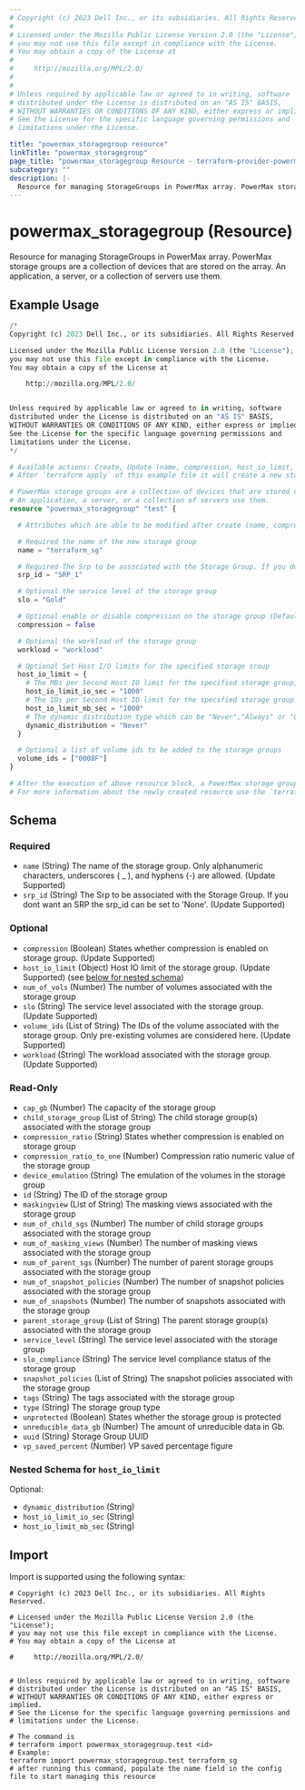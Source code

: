```yaml
---
# Copyright (c) 2023 Dell Inc., or its subsidiaries. All Rights Reserved.
#
# Licensed under the Mozilla Public License Version 2.0 (the "License");
# you may not use this file except in compliance with the License.
# You may obtain a copy of the License at
#
#     http://mozilla.org/MPL/2.0/
#
#
# Unless required by applicable law or agreed to in writing, software
# distributed under the License is distributed on an "AS IS" BASIS,
# WITHOUT WARRANTIES OR CONDITIONS OF ANY KIND, either express or implied.
# See the License for the specific language governing permissions and
# limitations under the License.

title: "powermax_storagegroup resource"
linkTitle: "powermax_storagegroup"
page_title: "powermax_storagegroup Resource - terraform-provider-powermax"
subcategory: ""
description: |-
  Resource for managing StorageGroups in PowerMax array. PowerMax storage groups are a collection of devices that are stored on the array. An application, a server, or a collection of servers use them.
---
```


# powermax_storagegroup (Resource)

Resource for managing StorageGroups in PowerMax array. PowerMax storage groups are a collection of devices that are stored on the array. An application, a server, or a collection of servers use them.


## Example Usage

```terraform
/*
Copyright (c) 2023 Dell Inc., or its subsidiaries. All Rights Reserved.

Licensed under the Mozilla Public License Version 2.0 (the "License");
you may not use this file except in compliance with the License.
You may obtain a copy of the License at

    http://mozilla.org/MPL/2.0/


Unless required by applicable law or agreed to in writing, software
distributed under the License is distributed on an "AS IS" BASIS,
WITHOUT WARRANTIES OR CONDITIONS OF ANY KIND, either express or implied.
See the License for the specific language governing permissions and
limitations under the License.
*/

# Available actions: Create, Update (name, compression, host_io_limit, workload, slo, srp_id, volume_ids), Delete and Import an existing storage group from the PowerMax Array.
# After `terraform apply` of this example file it will create a new storage group with the name set in `name` attribute on the PowerMax

# PowerMax storage groups are a collection of devices that are stored on the array.
# An application, a server, or a collection of servers use them.
resource "powermax_storagegroup" "test" {

  # Attributes which are able to be modified after create (name, compression, host_io_limit, workload, slo, srp_id, volume_ids)

  # Required the name of the new storage group
  name = "terraform_sg"

  # Required The Srp to be associated with the Storage Group. If you dont want an SRP the srp_id can be set to 'None'
  srp_id = "SRP_1"

  # Optional the service level of the storage group
  slo = "Gold"

  # Optional enable or disable compression on the storage group (Default to disabled)
  compression = false

  # Optional the workload of the storage group
  workload = "workload"

  # Optional Set Host I/O limits for the specified storage sroup
  host_io_limit = {
    # The MBs per Second Host IO limit for the specified storage group, NOLIMIT means no limits
    host_io_limit_io_sec = "1000"
    # The IOs per Second Host IO limit for the specified storage group , NOLIMIT means no limits
    host_io_limit_mb_sec = "1000"
    # The dynamic distribution type which can be "Never","Always" or "OnFailure"
    dynamic_distribution = "Never"
  }

  # Optional a list of volume ids to be added to the storage groups
  volume_ids = ["0008F"]
}

# After the execution of above resource block, a PowerMax storage group has been created at PowerMax array.
# For more information about the newly created resource use the `terraform show` command to review the current state
```

<!-- schema generated by tfplugindocs -->
## Schema

### Required

- `name` (String) The name of the storage group. Only alphanumeric characters, underscores ( _ ), and hyphens (-) are allowed. (Update Supported)
- `srp_id` (String) The Srp to be associated with the Storage Group. If you dont want an SRP the srp_id can be set to 'None'. (Update Supported)

### Optional

- `compression` (Boolean) States whether compression is enabled on storage group. (Update Supported)
- `host_io_limit` (Object) Host IO limit of the storage group. (Update Supported) (see [below for nested schema](#nestedatt--host_io_limit))
- `num_of_vols` (Number) The number of volumes associated with the storage group
- `slo` (String) The service level associated with the storage group. (Update Supported)
- `volume_ids` (List of String) The IDs of the volume associated with the storage group. Only pre-existing volumes are considered here. (Update Supported)
- `workload` (String) The workload associated with the storage group. (Update Supported)

### Read-Only

- `cap_gb` (Number) The capacity of the storage group
- `child_storage_group` (List of String) The child storage group(s) associated with the storage group
- `compression_ratio` (String) States whether compression is enabled on storage group
- `compression_ratio_to_one` (Number) Compression ratio numeric value of the storage group
- `device_emulation` (String) The emulation of the volumes in the storage group
- `id` (String) The ID of the storage group
- `maskingview` (List of String) The masking views associated with the storage group
- `num_of_child_sgs` (Number) The number of child storage groups associated with the storage group
- `num_of_masking_views` (Number) The number of masking views associated with the storage group
- `num_of_parent_sgs` (Number) The number of parent storage groups associated with the storage group
- `num_of_snapshot_policies` (Number) The number of snapshot policies associated with the storage group
- `num_of_snapshots` (Number) The number of snapshots associated with the storage group
- `parent_storage_group` (List of String) The parent storage group(s) associated with the storage group
- `service_level` (String) The service level associated with the storage group
- `slo_compliance` (String) The service level compliance status of the storage group
- `snapshot_policies` (List of String) The snapshot policies associated with the storage group
- `tags` (String) The tags associated with the storage group
- `type` (String) The storage group type
- `unprotected` (Boolean) States whether the storage group is protected
- `unreducible_data_gb` (Number) The amount of unreducible data in Gb.
- `uuid` (String) Storage Group UUID
- `vp_saved_percent` (Number) VP saved percentage figure

<a id="nestedatt--host_io_limit"></a>
### Nested Schema for `host_io_limit`

Optional:

- `dynamic_distribution` (String)
- `host_io_limit_io_sec` (String)
- `host_io_limit_mb_sec` (String)

## Import

Import is supported using the following syntax:

```shell
# Copyright (c) 2023 Dell Inc., or its subsidiaries. All Rights Reserved.

# Licensed under the Mozilla Public License Version 2.0 (the "License");
# you may not use this file except in compliance with the License.
# You may obtain a copy of the License at

#     http://mozilla.org/MPL/2.0/


# Unless required by applicable law or agreed to in writing, software
# distributed under the License is distributed on an "AS IS" BASIS,
# WITHOUT WARRANTIES OR CONDITIONS OF ANY KIND, either express or implied.
# See the License for the specific language governing permissions and
# limitations under the License.

# The command is
# terraform import powermax_storagegroup.test <id>
# Example:
terraform import powermax_storagegroup.test terraform_sg
# after running this command, populate the name field in the config file to start managing this resource
```